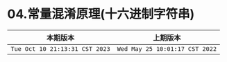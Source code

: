 # 04.常量混淆原理(十六进制字符串)

|本期版本| 上期版本
|:---:|:---:
`Tue Oct 10 21:13:31 CST 2023` | `Wed May 25 10:01:17 CST 2022`